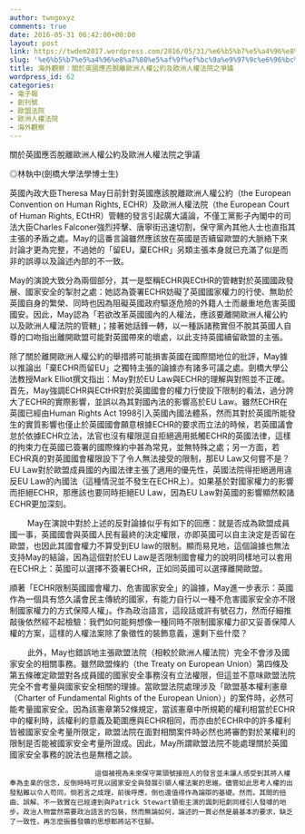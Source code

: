 ```yaml
---
author: twngoxyz
comments: true
date: 2016-05-31 06:42:00+00:00
layout: post
link: https://twdem2017.wordpress.com/2016/05/31/%e6%b5%b7%e5%a4%96%e8%a7%80%e5%af%9f%ef%bc%9a%e9%97%9c%e6%96%bc%e8%8b%b1%e5%9c%8b%e6%87%89%e5%90%a6%e8%84%ab%e9%9b%a2%e6%ad%90%e6%b4%b2%e4%ba%ba%e6%ac%8a%e5%85%ac%e7%b4%84%e5%8f%8a%e6%ad%90%e6%b4%b2/
slug: '%e6%b5%b7%e5%a4%96%e8%a7%80%e5%af%9f%ef%bc%9a%e9%97%9c%e6%96%bc%e8%8b%b1%e5%9c%8b%e6%87%89%e5%90%a6%e8%84%ab%e9%9b%a2%e6%ad%90%e6%b4%b2%e4%ba%ba%e6%ac%8a%e5%85%ac%e7%b4%84%e5%8f%8a%e6%ad%90%e6%b4%b2'
title: 海外觀察：關於英國應否脫離歐洲人權公約及歐洲人權法院之爭議
wordpress_id: 62
categories:
- 電子報
- 創刊號
- 歐盟法院
- 歐洲人權法院
- 海外觀察
---
```


     

關於英國應否脫離歐洲人權公約及歐洲人權法院之爭議

◎林執中(劍橋大學法學博士生)

  


英國內政大臣Theresa May日前針對英國應該脫離歐洲人權公約（the European Convention on Human Rights, ECHR）及歐洲人權法院（the European Court of Human Rights, ECtHR）管轄的發言引起廣大議論，不僅工黨影子內閣中的司法大臣Charles Falconer強烈抨擊、唐寧街迅速切割，保守黨內其他人士也直指其主張的矛盾之處。May的這番言論雖然應該放在英國是否續留歐盟的大脈絡下來討論才更為完整，不過她的「留EU，棄ECHR」另類主張本身就已充滿了似是而非的誤導以及論述內部的不一致。

  


May的演說大致分為兩個部分，其一是堅稱ECHR與ECtHR的管轄對於英國國政發展、國家安全的掣肘之處：她認為簽署ECHR妨礙了英國國家權力的行使、無助於英國自身的繁榮、同時也因為阻礙英國政府驅逐危險的外籍人士而嚴重地危害英國國安。因此，May認為「若欲改革英國國內的人權法，應該要離開歐洲人權公約以及歐洲人權法院的管轄」；接著她話鋒一轉，以一種訴諸務實但不脫其英國人自尊的口吻指出離開歐盟可能對英國帶來的壞處，以此支持英國續留歐盟的主張。

  


除了關於離開歐洲人權公約的舉措將可能損害英國在國際間地位的批評，May據以推論出「棄ECHR而留EU」之獨特主張的論據亦有諸多可議之處。劍橋大學公法教授Mark Elliot撰文指出：May對於EU Law與ECHR的理解與對照並不正確。首先，May強調ECHR與ECtHR對於英國國會的權力行使設下限制的看法，過分誇大了ECHR的實際影響，並誤以為其對國內法的影響高於EU Law。雖然ECHR在英國已經由Human Rights Act 1998引入英國內國法體系，然而其對於英國所能發生的實質影響也僅止於英國國會願意根據ECHR的要求而立法的時候，若英國議會怠於依據ECHR立法，法官也沒有權限逕自拒絕適用抵觸ECHR的英國法律，這樣的拘束力在英國已簽署的國際條約中甚為常見，並無特殊之處；另一方面，若ECHR真的對英國國會權限設下了令人無法接受的限制，那EU Law又何嘗不是？EU Law對於歐盟成員國的內國法律主張了適用的優先性，英國法院得拒絕適用違反EU Law的內國法（這種情況並不發生在ECHR上）。如果基於對國家權力的影響而拒絕ECHR，那應該也要同時拒絕EU Law，因為EU Law對英國的影響顯然較諸ECHR更加深刻。

  


        May在演說中對於上述的反對論據似乎有如下的回應：就是否成為歐盟成員國一事，英國國會與英國人民有最終的決定權限，亦即英國可以自主決定是否留在歐盟，也因此其國會權力不算受到EU law的限制。顯而易見地，這個論據也無法支持May的結論，因為這個對於EU Law是否限制國會權力的說明同樣地可以套用在ECHR上：英國可以選擇不簽署ECHR，正如同英國可以選擇離開歐盟。

順著「ECHR限制英國國會權力、危害國家安全」的論據，May進一步表示：英國作為一個具有悠久議會民主傳統的國家，有能力自行以一種不危害國家安全亦不限制國家權力的方式保障人權」。作為政治語言，這段話或許有號召力，然而仔細推敲後依然經不起檢驗：我們如何能夠想像一種同時不限制國家權力卻又妥善保障人權的方案，這樣的人權法案除了象徵性的裝飾意義，還剩下些什麼？  
  


        此外，May也錯誤地主張歐盟法院（相較於歐洲人權法院）完全不會涉及國家安全的相關事務。雖然歐盟條約（the Treaty on European Union）第四條及第五條確定歐盟對各成員國的國家安全事務沒有立法權限，但這並不意味歐盟法院完全不會考量與國家安全相關的理據。當歐盟法院處理涉及「歐盟基本權利憲章（Charter of Fundamental Rights of the European Union）」的案件時，必然可能考量國家安全。因為該憲章第52條規定，當該憲章中所規範的權利相當於ECHR中的權利時，該權利的意義及範圍應與ECHR相同，而亦由於ECHR中的許多權利皆被國家安全考量所限定，歐盟法院在面對相關案件時必然也將審酌對於某權利的限制是否能被國家安全考量所證成。因此，May所謂歐盟法院不能處理關於英國國家安全事務的說法也是無稽之談。  
  


                         這個被視為未來保守黨頭號接班人的發言並未讓人感受到其將人權奉為圭臬的信念，反倒時時可見以國家安全與發展引領人權法案的思維。儘管如此思考人權的出發點難以令人苟同，倘若言之成理，前後呼應，倒也還值得作為論辯的基礎。然而，其間的扭曲、誤解、不一致實在已經達到與Patrick Stewart領銜主演的諷刺短劇同樣引人發噱的地步。政治人物當然需要政治語言的包裝，然而無論如何，論述的一貫必然是最基本的要求，缺乏了一致性，再怎麼振聾發聵的思想都將站不住腳。
